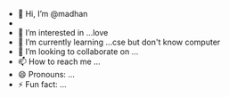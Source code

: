 - 👋 Hi, I’m @madhan
- 
- 👀 I’m interested in ...love
- 🌱 I’m currently learning ...cse but don't know computer
- 💞️ I’m looking to collaborate on ...
- 📫 How to reach me ...
- 😄 Pronouns: ...
- ⚡ Fun fact: ...

<!---
Adengappa3per/Adengappa3per is a ✨ special ✨ repository because its `README.md` (this file) appears on your GitHub profile.
You can click the Preview link to take a look at your changes.
--->
